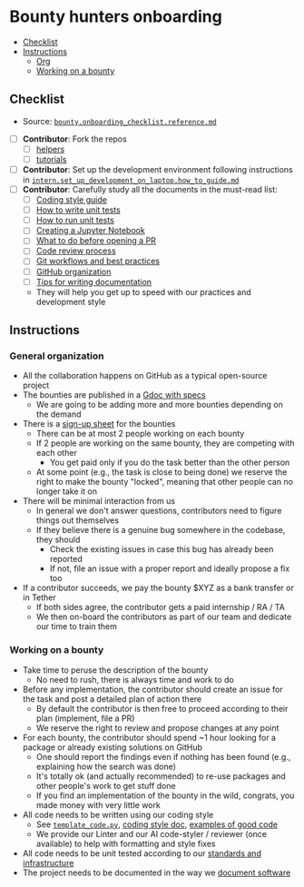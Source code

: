 # Bounty hunters onboarding

<!-- toc -->

- [Checklist](#checklist)
- [Instructions](#instructions)
  * [Org](#org)
  * [Working on a bounty](#working-on-a-bounty)

<!-- tocstop -->

## Checklist

- Source:
  [`bounty.onboarding_checklist.reference.md`](https://github.com/causify-ai/helpers/blob/master/docs/onboarding/bounty.onboarding_checklist.reference.md)

- [ ] **Contributor**: Fork the repos
  - [ ] [helpers](https://github.com/causify-ai/helpers)
  - [ ] [tutorials](https://github.com/causify-ai/tutorials)
- [ ] **Contributor**: Set up the development environment following instructions
      in
      [`intern.set_up_development_on_laptop.how_to_guide.md`](https://github.com/causify-ai/helpers/blob/master/docs/onboarding/intern.set_up_development_on_laptop.how_to_guide.md)
- [ ] **Contributor**: Carefully study all the documents in the must-read list:
  - [ ] [Coding style guide](https://github.com/causify-ai/helpers/blob/master/docs/coding/all.coding_style.how_to_guide.md)
  - [ ] [How to write unit tests](https://github.com/causify-ai/helpers/blob/master/docs/coding/all.write_unit_tests.how_to_guide.md)
  - [ ] [How to run unit tests](https://github.com/causify-ai/helpers/blob/master/docs/coding/all.run_unit_tests.how_to_guide.md)
  - [ ] [Creating a Jupyter Notebook](https://github.com/causify-ai/helpers/blob/master/docs/coding/all.jupyter_notebook.how_to_guide.md)
  - [ ] [What to do before opening a PR](https://github.com/causify-ai/helpers/blob/master/docs/coding/all.submit_code_for_review.how_to_guide.md)
  - [ ] [Code review process](https://github.com/causify-ai/helpers/blob/master/docs/coding/all.code_review.how_to_guide.md)
  - [ ] [Git workflows and best practices](https://github.com/causify-ai/helpers/blob/master/docs/work_tools/git/all.git.how_to_guide.md)
  - [ ] [GitHub organization](https://github.com/causify-ai/helpers/blob/master/docs/work_organization/all.use_github.how_to_guide.md)
  - [ ] [Tips for writing documentation](https://github.com/causify-ai/helpers/blob/master/docs/documentation_meta/all.writing_docs.how_to_guide.md)
  - They will help you get up to speed with our practices and development style

## Instructions

### General organization

- All the collaboration happens on GitHub as a typical open-source project
- The bounties are published in a
  [Gdoc with specs](https://docs.google.com/document/d/1xPgQ2tWXQuVWKkGVONjOGd5j14mXSmGeY_4d1_sGzAE/edit?tab=t.0#heading=h.1ja24i564v3o)
  - We are going to be adding more and more bounties depending on the demand
- There is a
  [sign-up sheet](https://docs.google.com/spreadsheets/d/1QiTCyydNQwftMWj3nTL5jWBqOq3UCziFChF08aRNBcE/edit?gid=0#gid=0)
  for the bounties
  - There can be at most 2 people working on each bounty
  - If 2 people are working on the same bounty, they are competing with each
    other
    - You get paid only if you do the task better than the other person
  - At some point (e.g., the task is close to being done) we reserve the right
    to make the bounty "locked", meaning that other people can no longer take it
    on
- There will be minimal interaction from us
  - In general we don't answer questions, contributors need to figure things out
    themselves
  - If they believe there is a genuine bug somewhere in the codebase, they
    should
    - Check the existing issues in case this bug has already been reported
    - If not, file an issue with a proper report and ideally propose a fix too
- If a contributor succeeds, we pay the bounty $XYZ as a bank transfer or in
  Tether
  - If both sides agree, the contributor gets a paid internship / RA / TA
  - We then on-board the contributors as part of our team and dedicate our time
    to train them

### Working on a bounty

- Take time to peruse the description of the bounty
  - No need to rush, there is always time and work to do
- Before any implementation, the contributor should create an issue for the task
  and post a detailed plan of action there
  - By default the contributor is then free to proceed according to their plan
    (implement, file a PR)
  - We reserve the right to review and propose changes at any point
- For each bounty, the contributor should spend ~1 hour looking for a package or
  already existing solutions on GitHub
  - One should report the findings even if nothing has been found (e.g.,
    explaining how the search was done)
  - It's totally ok (and actually recommended) to re-use packages and other
    people's work to get stuff done
  - If you find an implementation of the bounty in the wild, congrats, you made
    money with very little work
- All code needs to be written using our coding style
  - See [`template_code.py`](/template_code.py),
    [coding style doc](/docs/coding/all.coding_style.how_to_guide.md),
    [examples of good code](/docs/coding/all.submit_code_for_review.how_to_guide.md#compare-your-code-to-example-code)
  - We provide our Linter and our AI code-styler / reviewer (once available) to
    help with formatting and style fixes
- All code needs to be unit tested according to our
  [standards and infrastructure](/docs/coding/all.write_unit_tests.how_to_guide.md)
- The project needs to be documented in the way we
  [document software](/docs/documentation_meta/all.writing_docs.how_to_guide.md)
